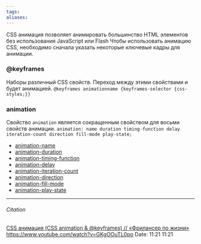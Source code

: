 ```yaml
---
tags: 
aliases: 
---
```

CSS анимация позволяет анимировать большинство HTML элементов без использования JavaScript или Flash
Чтобы использовать анимацию CSS, необходимо сначала указать некоторые ключевые кадры для анимации.
### @keyframes
Наборы различный CSS свойств. Переход между этими свойствами и будет анимацией.
`@keyframes animationname {keyframes-selector {css-styles;}}`

### animation
Свойство `animation` является сокращенным свойством для восьми свойств анимации.
`animation: name duration timing-function delay iteration-count direction fill-mode play-state;`
-   [animation-name](https://html5css.ru/cssref/css3_pr_animation-name.php)
-   [animation-duration](https://html5css.ru/cssref/css3_pr_animation-duration.php)
-   [animation-timing-function](https://html5css.ru/cssref/css3_pr_animation-timing-function.php)
-   [animation-delay](https://html5css.ru/cssref/css3_pr_animation-delay.php)
-   [animation-iteration-count](https://html5css.ru/cssref/css3_pr_animation-iteration-count.php)
-   [animation-direction](https://html5css.ru/cssref/css3_pr_animation-direction.php)
-   [animation-fill-mode](https://html5css.ru/cssref/css3_pr_animation-fill-mode.php)
-   [animation-play-state](https://html5css.ru/cssref/css3_pr_animation-play-state.php)



---
###### Citation
[CSS анимация (CSS animation & @keyframes) // «Фрилансер по жизни»](https://fls.guru/cssanimation.html)
https://www.youtube.com/watch?v=GKgOOuTL0po
Date: 11:21 11:21
